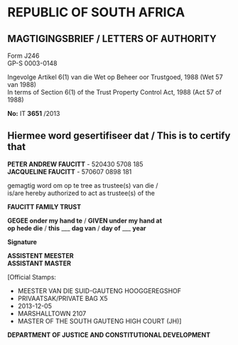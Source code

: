 # REPUBLIC OF SOUTH AFRICA

## MAGTIGINGSBRIEF / LETTERS OF AUTHORITY

Form J246  
GP-S 0003-0148

Ingevolge Artikel 6(1) van die Wet op Beheer oor Trustgoed, 1988 (Wet 57 van 1988)  
In terms of Section 6(1) of the Trust Property Control Act, 1988 (Act 57 of 1988)

**No:** IT **3651** /2013

## Hiermee word gesertifiseer dat / This is to certify that

**PETER ANDREW FAUCITT** - 520430 5708 185  
**JACQUELINE FAUCITT** - 570607 0898 181

gemagtig word om op te tree as trustee(s) van die /  
is/are hereby authorized to act as trustee(s) of the  

**FAUCITT FAMILY TRUST**

**GEGEE onder my hand te** / **GIVEN under my hand at**  
**op hede die** / **this** ___ **dag van** / **day of** ___ **year**

**Signature**  

**ASSISTENT MEESTER**  
**ASSISTANT MASTER**

[Official Stamps:
- MEESTER VAN DIE SUID-GAUTENG HOOGGEREGSHOF
- PRIVAATSAK/PRIVATE BAG X5
- 2013-12-05
- MARSHALLTOWN 2107
- MASTER OF THE SOUTH GAUTENG HIGH COURT (JH)]

**DEPARTMENT OF JUSTICE AND CONSTITUTIONAL DEVELOPMENT**